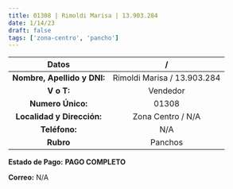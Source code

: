 ```yaml
---
title: 01308 | Rimoldi Marisa | 13.903.284
date: 1/14/23
draft: false
tags: ['zona-centro', 'pancho']
---
```


|          **Datos**          |              /              |
|:---------------------------:|:---------------------------:|
| **Nombre, Apellido y DNI:** | Rimoldi Marisa / 13.903.284 |
|          **V o T:**         |           Vendedor          |
|      **Numero Único:**      |            01308            |
|  **Localidad y Dirección:** |      Zona Centro / N/A      |
|        **Teléfono:**        |             N/A             |
|          **Rubro**          |           Panchos           |

**Estado de Pago:** **PAGO COMPLETO**

**Correo:** N/A

